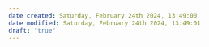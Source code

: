 ```yaml
---
date created: Saturday, February 24th 2024, 13:49:00
date modified: Saturday, February 24th 2024, 13:49:01
draft: "true"
---
```

